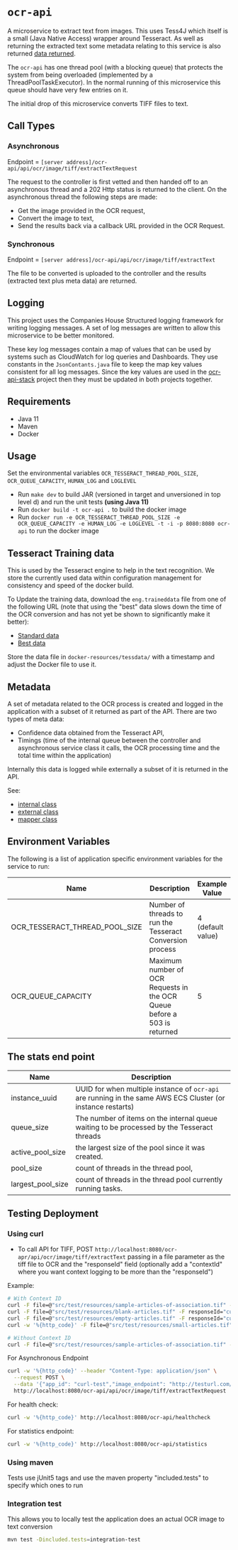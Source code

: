 # `ocr-api`

A microservice to extract text from images. This uses Tess4J which itself is a small (Java Native Access) wrapper around Tesseract. As well as returning the extracted text some metadata relating to this service is also returned [data returned](src/main/java/uk/gov/companieshouse/ocr/api/image/extracttext/ExtractTextResultDto.java).

The `ocr-api` has one thread pool (with a blocking queue) that protects the system from being overloaded (implemented by a ThreadPoolTaskExecutor). In the normal running of this microservice this queue should have very few entries on it.

The initial drop of this microservice converts TIFF files to text.

## Call Types

### Asynchronous

Endpoint = `[server address]/ocr-api/api/ocr/image/tiff/extractTextRequest`

The request to the controller is first vetted and then handed off to an asynchronous thread and a 202 Http status is returned to the client. On the asynchronous thread the following steps are made:

- Get the image provided in the OCR request,
- Convert the image to text,
- Send the results back via a callback URL provided in the OCR Request.

### Synchronous

Endpoint = `[server address]/ocr-api/api/ocr/image/tiff/extractText`

The file to be converted is uploaded to the controller and the results (extracted text plus meta data) are returned.

## Logging

This project uses the Companies House Structured logging framework for writing logging messages. A set of log messages are written to allow this microservice to be better monitored. 

These key log messages contain a map of values that can be used by systems such as CloudWatch for log queries and Dashboards. They use constants in the `JsonContants.java` file to keep the map key values consistent for all log messages. Since the key values are used in the [ocr-api-stack](https://github.com/companieshouse/ocr-api-stack) project then they must be updated in both projects together.

## Requirements

- Java 11
- Maven
- Docker

## Usage

Set the environmental variables `OCR_TESSERACT_THREAD_POOL_SIZE`, `OCR_QUEUE_CAPACITY`, `HUMAN_LOG` and `LOGLEVEL`

- Run `make dev` to build JAR (versioned in target and unversioned in top level d) and run the unit tests **(using Java 11)**
- Run `docker build -t ocr-api .` to build the docker image
- Run `docker run -e OCR_TESSERACT_THREAD_POOL_SIZE -e OCR_QUEUE_CAPACITY -e HUMAN_LOG -e LOGLEVEL -t -i -p 8080:8080 ocr-api` to run the docker image

## Tesseract Training data

This is used by the Tesseract engine to help in the text recognition. We store the currently used data within configuration management for consistency and speed of the docker build.

To Update the training data, download the `eng.traineddata` file from one of the following URL (note that using the "best" data slows down the time of the OCR conversion and has not yet be shown to significantly make it better):

- [Standard data](https://github.com/tesseract-ocr/tessdata)
- [Best data](https://github.com/tesseract-ocr/tessdata_best)

Store the data file in `docker-resources/tessdata/` with a timestamp and adjust the Docker file to use it.

## Metadata

A set of metadata related to the OCR process is created and logged in the application with a subset of it returned as part of the API. There are two types of meta data:

- Confidence data obtained from the Tesseract API,
- Timings (time of the internal queue between the controller and asynchronous service class it calls, the OCR processing time and the total time within the application)

Internally this data is logged while externally a subset of it is returned in the API.

See:

- [internal class](src/main/java/uk/gov/companieshouse/ocr/api/image/extracttext/TextConversionResult.java)
- [external class](src/main/java/uk/gov/companieshouse/ocr/api/image/extracttext/ExtractTextResultDTO.java)
- [mapper class](src/main/java/uk/gov/companieshouse/ocr/api/image/extracttext/ImageOcrTransformer.java)

## Environment Variables

The following is a list of application specific environment variables for the service to run:

Name                                        | Description                                                               | Example Value
------------------------------------------- | ------------------------------------------------------------------------- | ------------------------
OCR_TESSERACT_THREAD_POOL_SIZE              | Number of threads to run the Tesseract Conversion process                 | 4  (default value)
OCR_QUEUE_CAPACITY                          | Maximum number of OCR Requests in the OCR Queue before a 503 is returned  | 5

## The stats end point

Name                       | Description
---------------------------| ------------------------------------------------------------
instance_uuid              | UUID for when multiple instance of `ocr-api` are running in the same AWS ECS Cluster (or instance restarts)
queue_size                 | The number of items on the internal queue waiting to be processed by the Tesseract threads
active_pool_size           | the largest size of the pool since it was created.
pool_size                  | count of threads in the thread pool,
largest_pool_size          | count of threads in the thread pool currently running tasks.

## Testing Deployment

### Using curl

- To call API for TIFF, POST `http://localhost:8080/ocr-apr/api/ocr/image/tiff/extractText` passing in a file parameter as the tiff file to OCR and the "responseId" field (optionally add a "contextId" where you want context logging to be more than the "responseId")

Example:

``` bash
# With Context ID
curl -F file=@"src/test/resources/sample-articles-of-association.tif" -F responseId="curl test response id" -F contextId="SAMPLE_ARTICLES" http://localhost:8080/ocr-api/api/ocr/image/tiff/extractText
curl -F file=@"src/test/resources/blank-articles.tif" -F responseId="curl test response id" -F contextId="BLANK-TIFF" http://localhost:8080/ocr-api/api/ocr/image/tiff/extractText
curl -F file=@"src/test/resources/empty-articles.tif" -F responseId="curl test response id" -F contextId="EMPTY-TIFF" http://localhost:8080/ocr-api/api/ocr/image/tiff/extractText
curl -w '%{http_code}' -F file=@"src/test/resources/small-articles.tif" -F responseId="curl test response id" -F contextId="SMALL-TIFF" http://localhost:8080/ocr-api/api/ocr/image/tiff/extractText

# Without Context ID
curl -F file=@"src/test/resources/sample-articles-of-association.tif" -F responseId="curl test response id"  http://localhost:8080/ocr-api/api/ocr/image/tiff/extractText
```

For Asynchronous Endpoint

``` bash
curl -w '%{http_code}' --header "Content-Type: application/json" \
  --request POST \
  --data '{"app_id": "curl-test","image_endpoint": "http://testurl.com/cff/servlet/viewArticles?transaction_id=9613245852", "converted_text_endpoint": "http://testurl.com/ocr-results/", "response_id": "9613245852"}' \
  http://localhost:8080/ocr-api/api/ocr/image/tiff/extractTextRequest
```

For health check:

``` bash
curl -w '%{http_code}' http://localhost:8080/ocr-api/healthcheck
```

For statistics endpoint:

``` bash
curl -w '%{http_code}' http://localhost:8080/ocr-api/statistics
```

### Using maven

Tests use jUnit5 tags and use the maven property "included.tests" to specify which ones to run

### Integration test

This allows you to locally test the application does an actual OCR image to text conversion

``` bash
mvn test -Dincluded.tests=integration-test
```
